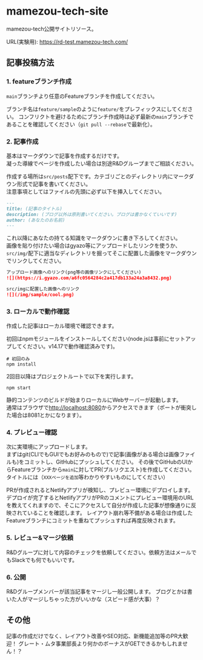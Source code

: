 # mamezou-tech-site

mamezou-tech公開サイトリソース。

URL(実験用): <https://rd-test.mamezou-tech.com/>

## 記事投稿方法

### 1. featureブランチ作成

`main`ブランチより任意のFeatureブランチを作成してください。

ブランチ名は`feature/sample`のように`feature/`をプレフィックスにしてください。
コンフリクトを避けるためにブランチ作成時は必ず最新の`main`ブランチであることを確認してください（`git pull --rebase`で最新化）。

### 2. 記事作成

基本はマークダウンで記事を作成するだけです。  
凝った導線でページを作成したい場合は別途R&Dグループまでご相談ください。

作成する場所は`src/posts`配下です。カテゴリごとのディレクトリ内にマークダウン形式で記事を書いてください。  
注意事項としてはファイルの先頭に必ず以下を挿入してください。

```markdown
---
title: (記事のタイトル)
description: (ブログ以外は原則書いてください。ブログは書かなくていいです)
author: (あなたのお名前)
---
```

これ以降にあなたの持てる知識をマークダウンに書き下ろしてください。  
画像を貼り付けたい場合はgyazo等にアップロードしたリンクを使うか、`src/img/`配下に適当なディレクトリを掘ってそこに配置した画像をマークダウンでリンクしてください。

```markdown
アップロード画像へのリンク(png等の画像リンクにしてください)
![](https://i.gyazo.com/a6fc0564284c2a417db133a24a3a8432.png)

src/imgに配置した画像へのリンク
![](/img/sample/cool.png)
```

### 3. ローカルで動作確認

作成した記事はローカル環境で確認できます。

初回はnpmモジュールをインストールしてください(node.jsは事前にセットアップしてください。v14.17で動作確認済みです)。

```shell
# 初回のみ
npm install
```

2回目以降はプロジェクトルートで以下を実行します。

```shell
npm start
```

静的コンテンツのビルドが始まりローカルにWebサーバーが起動します。  
通常はブラウザで<http://localhost:8080>からアクセスできます（ポートが衝突した場合は8081とかになります）。


### 4. プレビュー確認

次に実環境にアップロードします。  
まずはgit(CLIでもGUIでもお好みのもので)で記事(画像がある場合は画像ファイルも)をコミットし、GitHubにプッシュしてください。
その後でGitHubのUIからFeatureブランチから`main`に対してPR(プルリクエスト)を作成してください。タイトルには（`XXXページを追加`等わかりやすいものにしてください）

PRが作成されるとNetlifyアプリが検知し、プレビュー環境にデプロイします。
デプロイが完了するとNetlifyアプリがPRのコメントにプレビュー環境用のURLを教えてくれますので、そこにアクセスして自分が作成した記事が想像通りに反映されていることを確認します。
レイアウト崩れ等不備がある場合は作成したFeatureブランチにコミットを重ねてプッシュすれば再度反映されます。

### 5. レビュー&マージ依頼

R&Dグループに対して内容のチェックを依頼してください。依頼方法はメールでもSlackでも何でもいいです。

### 6. 公開

R&Dグループメンバーが該当記事をマージし一般公開します。
ブログとかは書いた人がマージしちゃった方がいいかな（スピード感が大事）？

## その他

記事の作成だけでなく、レイアウト改善やSEO対応、新機能追加等のPR大歓迎！
グレート・ムタ事業部長より何かのボーナスがGETできるかもしれません！？